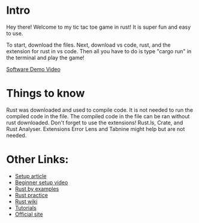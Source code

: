 # Intro

Hey there! Welcome to my tic tac toe game in rust! It is super fun and easy to use. 

To start, download the files. Next, download vs code, rust, and the extension for rust in vs code. Then all you have to do is type "cargo run" in the terminal and play the game!

[Software Demo Video](http://youtube.link.goes.here)

# Things to know

Rust was downloaded and used to compile code. It is not needed to run the compiled code in the file. The compiled code in the file can be ran without rust downloaded. 
Don't forget to use the extensions! Rust.ls, Crate, and Rust Analyser.
Extensions Error Lens and Tabnine might help but are not needed.

# Other Links:
- [Setup article](https://users.rust-lang.org/t/setting-up-rust-with-vs-code/76907)
- [Beginner setup video](https://www.youtube.com/watch?v=T_KrYLW4jw8)
- [Rust by examples](https://doc.rust-lang.org/rust-by-example/)
- [Rust practice](https://practice.course.rs/)
- [Rust wiki](https://en.wikipedia.org/wiki/Rust_(programming_language))
- [Tutorials](https://www.tutorialspoint.com/rust/index.htm)
- [Official site](https://www.rust-lang.org/)

